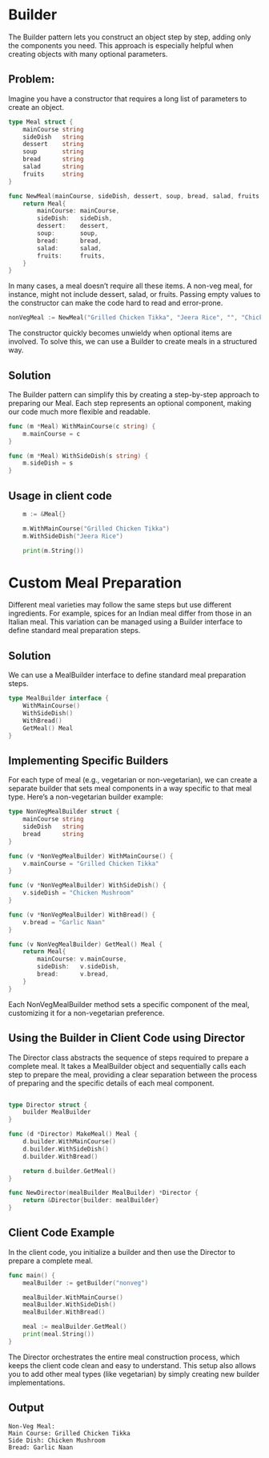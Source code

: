 # Builder

The Builder pattern lets you construct an object step by step, adding only the components you need. This approach is especially helpful when creating objects with many optional parameters.

## Problem:
Imagine you have a constructor that requires a long list of parameters to create an object.

```go
type Meal struct {
	mainCourse string
	sideDish   string
	dessert    string
	soup       string
	bread      string
	salad      string
	fruits     string
}

func NewMeal(mainCourse, sideDish, dessert, soup, bread, salad, fruits string) Meal {
	return Meal{
		mainCourse: mainCourse,
		sideDish:   sideDish,
		dessert:    dessert,
		soup:       soup,
		bread:      bread,
		salad:      salad,
		fruits:     fruits,
	}
}

```

In many cases, a meal doesn’t require all these items. A non-veg meal, for instance, might not include dessert, salad, or fruits. Passing empty values to the constructor can make the code hard to read and error-prone.

```go
nonVegMeal := NewMeal("Grilled Chicken Tikka", "Jeera Rice", "", "Chicken Clear Soup", "Garlic Naan", "", "")
```

The constructor quickly becomes unwieldy when optional items are involved. To solve this, we can use a Builder to create meals in a structured way.

## Solution

The Builder pattern can simplify this by creating a step-by-step approach to preparing our Meal. Each step represents an optional component, making our code much more flexible and readable.

```go
func (m *Meal) WithMainCourse(c string) {
	m.mainCourse = c
}

func (m *Meal) WithSideDish(s string) {
	m.sideDish = s
}
```

## Usage in client code

```go
	m := &Meal{}

	m.WithMainCourse("Grilled Chicken Tikka")
	m.WithSideDish("Jeera Rice")

	print(m.String())
```

# Custom Meal Preparation

Different meal varieties may follow the same steps but use different ingredients. For example, spices for an Indian meal differ from those in an Italian meal. This variation can be managed using a Builder interface to define standard meal preparation steps.

## Solution

We can use a MealBuilder interface to define standard meal preparation steps.

```go
type MealBuilder interface {
	WithMainCourse()
	WithSideDish()
	WithBread()
	GetMeal() Meal
}
```

## Implementing Specific Builders

For each type of meal (e.g., vegetarian or non-vegetarian), we can create a separate builder that sets meal components in a way specific to that meal type. Here’s a non-vegetarian builder example:

```go
type NonVegMealBuilder struct {
	mainCourse string
	sideDish   string
	bread      string
}

func (v *NonVegMealBuilder) WithMainCourse() {
	v.mainCourse = "Grilled Chicken Tikka"
}

func (v *NonVegMealBuilder) WithSideDish() {
	v.sideDish = "Chicken Mushroom"
}

func (v *NonVegMealBuilder) WithBread() {
	v.bread = "Garlic Naan"
}

func (v NonVegMealBuilder) GetMeal() Meal {
	return Meal{
		mainCourse: v.mainCourse,
		sideDish:   v.sideDish,
		bread:      v.bread,
	}
}
```
Each NonVegMealBuilder method sets a specific component of the meal, customizing it for a non-vegetarian preference.

## Using the Builder in Client Code using Director

The Director class abstracts the sequence of steps required to prepare a complete meal. It takes a MealBuilder object and sequentially calls each step to prepare the meal, providing a clear separation between the process of preparing and the specific details of each meal component.

```go

type Director struct {
	builder MealBuilder
}

func (d *Director) MakeMeal() Meal {
	d.builder.WithMainCourse()
	d.builder.WithSideDish()
	d.builder.WithBread()

	return d.builder.GetMeal()
}

func NewDirector(mealBuilder MealBuilder) *Director {
	return &Director{builder: mealBuilder}
}
```

## Client Code Example
In the client code, you initialize a builder and then use the Director to prepare a complete meal.

```go
func main() {
	mealBuilder := getBuilder("nonveg")

	mealBuilder.WithMainCourse()
	mealBuilder.WithSideDish()
	mealBuilder.WithBread()

	meal := mealBuilder.GetMeal()
	print(meal.String())
}
```

The Director orchestrates the entire meal construction process, which keeps the client code clean and easy to understand. This setup also allows you to add other meal types (like vegetarian) by simply creating new builder implementations.

## Output 
```
Non-Veg Meal:
Main Course: Grilled Chicken Tikka
Side Dish: Chicken Mushroom
Bread: Garlic Naan
```